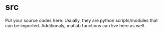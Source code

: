 # src

Put your source codes here. Usually, they are python scripts/modules that can be imported. Additionaly, matlab functions can live here as well. 
